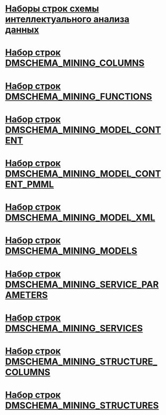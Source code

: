 # [Наборы строк схемы интеллектуального анализа данных](data-mining-schema-rowsets.md)
# [Набор строк DMSCHEMA_MINING_COLUMNS](dmschema-mining-columns-rowset.md)
# [Набор строк DMSCHEMA_MINING_FUNCTIONS](dmschema-mining-functions-rowset.md)
# [Набор строк DMSCHEMA_MINING_MODEL_CONTENT](dmschema-mining-model-content-rowset.md)
# [Набор строк DMSCHEMA_MINING_MODEL_CONTENT_PMML](dmschema-mining-model-content-pmml-rowset.md)
# [Набор строк DMSCHEMA_MINING_MODEL_XML](dmschema-mining-model-xml-rowset.md)
# [Набор строк DMSCHEMA_MINING_MODELS](dmschema-mining-models-rowset.md)
# [Набор строк DMSCHEMA_MINING_SERVICE_PARAMETERS](dmschema-mining-service-parameters-rowset.md)
# [Набор строк DMSCHEMA_MINING_SERVICES](dmschema-mining-services-rowset.md)
# [Набор строк DMSCHEMA_MINING_STRUCTURE_COLUMNS](dmschema-mining-structure-columns-rowset.md)
# [Набор строк DMSCHEMA_MINING_STRUCTURES](dmschema-mining-structures-rowset.md)
